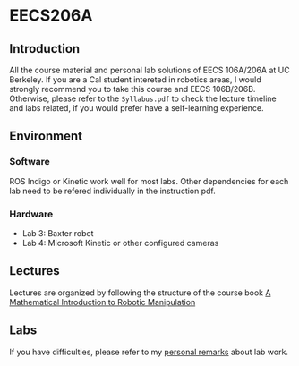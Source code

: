 # EECS206A

## Introduction
All the course material and personal lab solutions of EECS 106A/206A at UC Berkeley. If you are a Cal student intereted in robotics areas, I would strongly recommend you to take this course and EECS 106B/206B. Otherwise, please refer to the `Syllabus.pdf` to check the lecture timeline and labs related, if you would prefer have a self-learning experience.

## Environment

### Software
ROS Indigo or Kinetic work well for most labs. Other dependencies for each lab need to be refered individually in the instruction pdf.
### Hardware
- Lab 3: Baxter robot
- Lab 4: Microsoft Kinetic or other configured cameras

## Lectures
Lectures are organized by following the structure of the course book [A Mathematical Introduction to Robotic Manipulation](./AMathematicalIntroductiontoRoboticManipulation.pdf)

## Labs
If you have difficulties, please refer to my [personal remarks](./Labs/README.md) about lab work.

